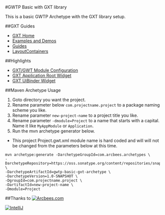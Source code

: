 #GWTP Basic with GXT library

This is a basic GWTP Archetype with the GXT library setup.

##GXT Guides
* [GXT Home](http://www.sencha.com/products/gxt/)
* [Examples and Demos](http://www.sencha.com/products/gxt/examples/)
* [Guides](http://docs.sencha.com/gxt-guides/3/)
* [LayoutContainers](http://docs.sencha.com/gxt-guides/3/ui/layout/LayoutContainers.html)

##Highlights
* [GXT/GWT Module Configuration](src/main/java/com/arcbees/project/Project.gwt.xml)
* [GXT Application Root Widget](src/main/java/com/arcbees/project/client/application/ApplicationView.ui.xml)
* [GXT UiBinder Widget](src/main/java/com/arcbees/project/client/application/home/HomePageView.ui.xml)

##Maven Archetype Usage

1. Goto directory you want the project.
2. Rename parameter below `com.projectname.project` to a package naming scheme you like.
3. Rename parameter `new-project-name` to a project title you like.
4. Rename parameter `-dmodule=Project` to a name that starts with a capital. Name it like `MyAppModule` or `Application`.
5. Run the mvn archetype generator below.

* This project Project.gwt.xml module name is hard coded and will will not be changed from the parameters below at this time.

```
mvn archetype:generate -DarchetypeGroupId=com.arcbees.archetypes \
-DarchetypeRepository=https://oss.sonatype.org/content/repositories/snapshots/ \
-DarchetypeArtifactId=gwtp-basic-gxt-archetype \
-DarchetypeVersion=1.0-SNAPSHOT \
-DgroupId=com.projectname.project \
-DartifactId=new-project-name \
-Dmodule=Project
```

##Thanks to
[![Arcbees.com](http://arcbees-ads.appspot.com/ad.png)](http://arcbees.com)

[![IntelliJ](https://lh6.googleusercontent.com/--QIIJfKrjSk/UJJ6X-UohII/AAAAAAAAAVM/cOW7EjnH778/s800/banner_IDEA.png)](http://www.jetbrains.com/idea/index.html)
